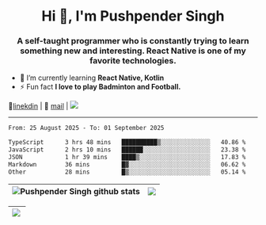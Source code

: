 <h1 align="center">Hi 👋, I'm Pushpender Singh</h1>
<h3 align="center">A self-taught programmer who is constantly trying to learn something new and interesting. React Native is one of my favorite technologies.</h3>

- 🌱 I’m currently learning **React Native, Kotlin**
- ⚡ Fun fact **I love to play Badminton and Football.**

👔[linekdin](https://www.linkedin.com/in/pushpender-singh-240061202/) | 📧 [mail](mailto:pushpendersingh694@gmail.com) | 
<a href="https://github.com/pushpender-singh-ap/pushpender-singh-ap">
    <img src="https://komarev.com/ghpvc/?username=pushpender-singh-ap&style=for-the-badge">
</a>


---

<!--START_SECTION:waka-->

```txt
From: 25 August 2025 - To: 01 September 2025

TypeScript      3 hrs 48 mins   ██████████▒░░░░░░░░░░░░░░   40.86 %
JavaScript      2 hrs 10 mins   ██████░░░░░░░░░░░░░░░░░░░   23.38 %
JSON            1 hr 39 mins    ████▒░░░░░░░░░░░░░░░░░░░░   17.83 %
Markdown        36 mins         █▓░░░░░░░░░░░░░░░░░░░░░░░   06.62 %
Other           28 mins         █▒░░░░░░░░░░░░░░░░░░░░░░░   05.14 %
```

<!--END_SECTION:waka-->


| <a><img align="center" src="https://github-readme-stats-iota-ecru-15.vercel.app/api?username=pushpender-singh-ap&show_icons=true&include_all_commits=true&theme=buefy&hide_border=true" alt="Pushpender Singh github stats" /></a> | <a><img align="center" src="https://github-readme-stats-iota-ecru-15.vercel.app/api/top-langs/?username=pushpender-singh-ap&layout=compact&theme=buefy&hide_border=true" /></a> |
| ------------- | ------------- |

| <a> <img align="left" src="https://github-readme-streak-stats.herokuapp.com/?user=pushpender-singh-ap" /></br> </a> |
| ------------- |
